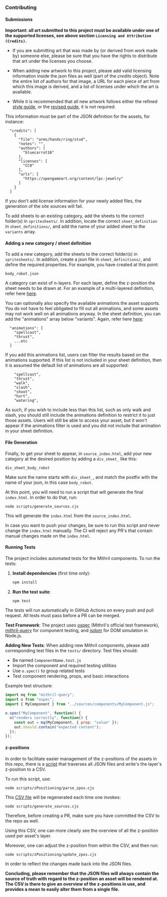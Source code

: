 ### Contributing

#### Submissions

**Important: all art submitted to this project must be available under one of the supported licenses, see above section `Licensing and Attribution (Credits)`.**

- If you are submitting art that was made by (or derived from work made by) someone else, please be sure that you have the rights to distribute that art under the licenses you choose.

- When adding new artwork to this project, please add valid licensing information inside the json files as well (part of the *credits* object). Note the entire list of authors for that image, a URL for each piece of art from which this image is derived, and a list of licenses under which the art is available.

- While it is recommended that all new artwork follows either the refined [style guide](https://bztsrc.gitlab.io/lpc-refined/), or the [revised guide](https://github.com/ElizaWy/LPC/wiki/Style-Guide), it is not required.

This information must be part of the JSON definition for the assets, for instance:

```
  "credits": [
    {
      "file": "arms/hands/ring/stud",
      "notes": "",
      "authors": [
        "bluecarrot16"
      ],
      "licenses": [
        "CC0"
      ],
      "urls": [
        "https://opengameart.org/content/lpc-jewelry"
      ]
    }
  ]
```

If you don't add license information for your newly added files, the generation of the site sources will fail.

To add sheets to an existing category, add the sheets to the correct folder(s) in `spritesheets/`.
In addition, locate the correct `sheet_definition` in `sheet_definitions/`, and add the name of your added sheet to the `variants` array.

#### Adding a new category / sheet definition

To add a new category, add the sheets to the correct folder(s) in `spritesheets/`.
In addition, create a json file in `sheet_definitions/`, and define the required properties.
For example, you have created at this point:

`body_robot.json`

A category can exist of n-layers. For each layer, define the z-position the sheet needs to be drawn at.
For an example of a multi-layered definition, refer here [here](/sheet_definitions/tail_lizard.json).

You can optionally also specify the available animations the asset supports. You do not have to feel obligated to fill out all animations, and some assets may not work well on all animations anyway. In the sheet definition, you can add the "animations" array below "variants". Again, refer here [here](/sheet_definitions/tail_lizard.json):
```
  "animations": [
    "spellcast",
    "thrust",
    ...etc
  ]
```

If you add this animations list, users can filter the results based on the animations supported. If this list is not included in your sheet definition, then it is assumed the default list of animations are all supported:
```
    "spellcast",
    "thrust",
    "walk",
    "slash",
    "shoot",
    "hurt",
    "watering",
```

As such, if you wish to include less than this list, such as only walk and slash, you should still include the animations definition to restrict it to just those assets. Users will still be able to access your asset, but it won't appear if the animations filter is used and you did not include that animation in your sheet definition.

#### File Generation

Finally, to get your sheet to appear, in `source_index.html`, add your new category at the desired position by adding a `div_sheet_` like this:

`div_sheet_body_robot`

Make sure the name starts with `div_sheet_`, and match the postfix with the name of your json, in this case `body_robot`.

At this point, you will need to run a script that will generate the final `index.html`.
In order to do that, run:

`node scripts/generate_sources.cjs` 

This will generate the `index.html` from the `source_index.html`.

In case you want to push your changes, be sure to run this script and never change the `index.html` manually.
The CI will reject any PR's that contain manual changes made on the `index.html`.

#### Running Tests

The project includes automated tests for the Mithril components. To run the tests:

1. **Install dependencies** (first time only):
   ```bash
   npm install
   ```

2. **Run the test suite**:
   ```bash
   npm test
   ```

The tests will run automatically in GitHub Actions on every push and pull request. All tests must pass before a PR can be merged.

**Test Framework**: The project uses [ospec](https://github.com/MithrilJS/mithril.js/tree/master/ospec) (Mithril's official test framework), [mithril-query](https://github.com/MithrilJS/mithril-query) for component testing, and [jsdom](https://github.com/jsdom/jsdom) for DOM simulation in Node.js.

**Adding New Tests**: When adding new Mithril components, please add corresponding test files in the `tests/` directory. Test files should:
- Be named `ComponentName.test.js`
- Import the component and required testing utilities
- Use `o.spec()` to group related tests
- Test component rendering, props, and basic interactions

Example test structure:
```javascript
import mq from "mithril-query";
import o from "ospec";
import { MyComponent } from "../sources/components/MyComponent.js";

o.spec("MyComponent", function() {
  o("renders correctly", function() {
    const out = mq(MyComponent, { prop: "value" });
    out.should.contain("expected content");
  });
});
```

#### z-positions

In order to facilitate easier management of the z-positions of the assets in this repo, there is a [script](/scripts/zPositioning/parse_zpos.cjs) that traverses all JSON files and write's the layer's z-position to a CSV.

To run this script, use:

`node scripts/zPositioning/parse_zpos.cjs`

This [CSV file](/scripts/zPositioning/z_positions.csv) will be regenerated each time one invokes:

`node scripts/generate_sources.cjs`

Therefore, before creating a PR, make sure you have committed the CSV to the repo as well.

Using this CSV, one can more clearly see the overview of all the z-position used per asset's layer.

Moreover, one can adjust the z-position from within the CSV, and then run:

`node scripts/zPositioning/update_zpos.cjs`

In order to reflect the changes made back into the JSON files.

**Concluding, please remember that the JSON files will always contain the source of truth with regard to the z-position an asset will be rendered at. The CSV is there to give an overview of the z-positions in use, and provides a mean to easily alter them from a single file.**

